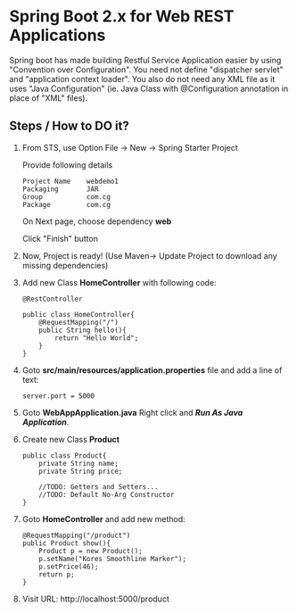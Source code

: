 # Spring Boot 2.x for Web REST Applications

Spring boot has made building Restful Service Application easier by using "Convention over Configuration".
You need not define "dispatcher servlet" and "application context loader". You also do not need any
XML file as it uses "Java Configuration" (ie. Java Class with @Configuration annotation in place of "XML" files).

## Steps / How to DO it?

1.  From STS, use Option File -> New -> Spring Starter Project
    
    Provide following details

        Project Name    webdemo1
        Packaging       JAR
        Group           com.cg
        Package         com.cg
    
    On Next page, choose dependency **web**

    Click "Finish" button

2.  Now, Project is ready! 
        (Use Maven-> Update Project to download any missing dependencies)

3.  Add new Class **HomeController** with following code:

        @RestController
        
        public class HomeController{
            @RequestMapping("/")        
            public String hello(){
                return "Hello World";
            }
        }
4.  Goto **src/main/resources/application.properties** file and add a line of text:

        server.port = 5000

5.  Goto **WebAppApplication.java** Right click and **_Run As Java Application_**.

6.  Create new Class **Product**

        public class Product{
            private String name;
            private String price;

            //TODO: Getters and Setters...
            //TODO: Default No-Arg Constructor
        }

7.  Goto **HomeController** and add new method:

        @RequestMapping("/product")
        public Product show(){
            Product p = new Product();
            p.setName("Kores Smoothline Marker");
            p.setPrice(46);
            return p;
        }

8.  Visit URL: 
        http://localhost:5000/product